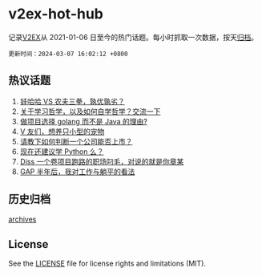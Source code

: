 # v2ex-hot-hub

 记录[V2EX](https://www.v2ex.com/)从 2021-01-06 日至今的热门话题。每小时抓取一次数据，按天[归档](archives)。

`更新时间：2024-03-07 16:02:12 +0800`

## 热议话题

1. [娃哈哈 VS 农夫三拳，孰优孰劣？](https://www.v2ex.com/t/1021435)
1. [关于学习哲学，以及如何自学哲学？交流一下](https://www.v2ex.com/t/1021321)
1. [做项目选择 golang 而不是 Java 的理由?](https://www.v2ex.com/t/1021175)
1. [V 友们，想养只小型的宠物](https://www.v2ex.com/t/1021336)
1. [请教下如何判断一个公司能否上市？](https://www.v2ex.com/t/1021295)
1. [现在还建议学 Python 么？](https://www.v2ex.com/t/1021307)
1. [Diss 一个卷项目跑路的职场叼毛，对说的就是你章某](https://www.v2ex.com/t/1021362)
1. [GAP 半年后，我对工作与躺平的看法](https://www.v2ex.com/t/1021281)

## 历史归档

[archives](archives)

## License

See the [LICENSE](LICENSE) file for license rights and limitations (MIT).
